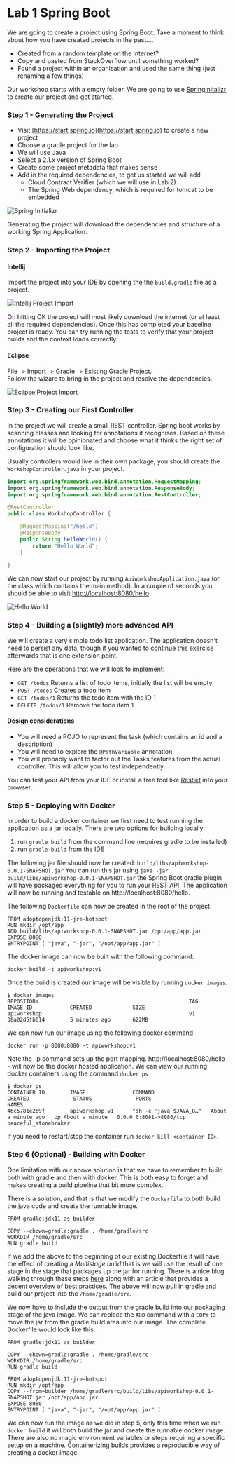 # Lab 1 Spring Boot

We are going to create a project using Spring Boot. Take a moment to think about how you have created projects in the past....

* Created from a random template on the internet?
* Copy and pasted from StackOverflow until something worked?
* Found a project within an organisation and used the same thing (just renaming a few things)

Our workshop starts with a empty folder. We are going to use [SpringInitalizr](https://start.spring.io) to create our project and get started.

### Step 1 - Generating the Project

* Visit [https://start.spring.io](https://start.spring.io) to create a new project
* Choose a gradle project for the lab
* We will use Java
* Select a 2.1.x version of Spring Boot
* Create some project metadata that makes sense
* Add in the required dependencies, to get us started we will add
   * Cloud Contract Verifier (which we will use in Lab 2)
   * The Spring Web dependency, which is required for tomcat to be embedded

![Spring Initializr](01A-initializr-config.png)

Generating the project will download the dependencies and structure of a working Spring Application. 

### Step 2 - Importing the Project

#### Intellij

Import the project into your IDE by opening the the `build.gradle` file as a project.

![Intellij Project Import](01B-sample-import.png)

On hitting OK the project will most likely download the internet (or at least all the required dependencies). 
Once this has completed your baseline project is ready. 
You can try running the tests to verify that your project builds and the context loads correctly.

#### Eclipse

File `->` Import `->` Gradle `->` Existing Gradle Project.    
Follow the wizard to bring in the project and resolve the dependencies.
 

![Eclipse Project Import](01B2-eclipse.png)

### Step 3 - Creating our First Controller

In the project we will create a small REST controller. 
Spring boot works by scanning classes and looking for annotations it recognises.
Based on these annotations it will be opinionated and choose what it thinks the right set of configuration should look like.

Usually controllers would live in their own package, you should create the `WorkshopController.java` in your project.

```java
import org.springframework.web.bind.annotation.RequestMapping;
import org.springframework.web.bind.annotation.ResponseBody;
import org.springframework.web.bind.annotation.RestController;

@RestController
public class WorkshopController {

    @RequestMapping("/hello")
    @ResponseBody
    public String helloWorld() {
        return "Hello World";
    }

}
```

We can now start our project by running `ApiworkshopApplication.java` (or the class which contains the main method). 
In a couple of seconds you should be able to visit [http://localhost:8080/hello](http://localhost:8080/hello)

![Hello World](01C-hello-world.png)

### Step 4 - Building a (slightly) more advanced API

We will create a very simple todo list application.
The application doesn't need to persist any data, though if you wanted to continue this exercise afterwards that is one extension point.

Here are the operations that we will look to implement:

* `GET /todos` Returns a list of todo items, initially the list will be empty
* `POST /todos` Creates a todo item
* `GET /todos/1` Returns the todo item with the ID 1
* `DELETE /todos/1` Remove the todo item 1

#### Design considerations

* You will need a POJO to represent the task (which contains an id and a description)
* You will need to explore the `@PathVariable` annotation
* You will probably want to factor out the Tasks features from the actual controller. 
This will allow you to test independently. 

You can test your API from your IDE or install a free tool like [Restlet](https://chrome.google.com/webstore/detail/restlet-client-rest-api-t/aejoelaoggembcahagimdiliamlcdmfm?hl=en) 
into your browser. 

### Step 5 - Deploying with Docker

In order to build a docker container we first need to test running the application as a jar locally. 
There are two options for building locally:

1. run `gradle build` from the command line (requires gradle to be installed)
1. run `gradle build` from the IDE

The following jar file should now be created: `build/libs/apiworkshop-0.0.1-SNAPSHOT.jar`
You can run this jar using `java -jar build/libs/apiworkshop-0.0.1-SNAPSHOT.jar` the Spring Boot gradle plugin will have packaged 
everything for you to run your REST API. 
The application will now be running and testable on http://localhost:8080/hello.

The following `Dockerfile` can now be created in the root of the project.

```
FROM adoptopenjdk:11-jre-hotspot
RUN mkdir /opt/app
ADD build/libs/apiworkshop-0.0.1-SNAPSHOT.jar /opt/app/app.jar
EXPOSE 8080
ENTRYPOINT [ "java", "-jar", "/opt/app/app.jar" ]
```

The docker image can now be built with the following command:

`docker build -t apiworkshop:v1 .`

Once the build is created our image will be visible by running `docker images`.

```
$ docker images
REPOSITORY                                                TAG                 IMAGE ID            CREATED             SIZE
apiworkshop                                               v1                  38a02d5fb614        5 minutes ago       622MB
```

We can now run our image using the following docker command

`docker run -p 8080:8080 -t apiworkshop:v1`

Note the -p command sets up the port mapping. http://localhost:8080/hello - will now be the docker hosted application. 
We can view our running docker containers using the command `docker ps`

```
$ docker ps
CONTAINER ID        IMAGE               COMMAND                  CREATED              STATUS              PORTS                    NAMES
46c5781e269f        apiworkshop:v1      "sh -c 'java $JAVA_O…"   About a minute ago   Up About a minute   0.0.0.0:8081->8080/tcp   peaceful_stonebraker
```

If you need to restart/stop the container run `docker kill <container ID>`.

### Step 6 (Optional) - Building with Docker

One limitation with our above solution is that we have to remember to build both with gradle and then with docker. 
This is both easy to forget and makes creating a build pipeline that bit more complex.

There is a solution, and that is that we modify the `Dockerfile` to both build the java code and create the runnable image. 

```
FROM gradle:jdk11 as builder

COPY --chown=gradle:gradle . /home/gradle/src
WORKDIR /home/gradle/src
RUN gradle build
```
If we add the above to the beginning of our existing Dockerfile it will have the effect of creating a _Multistage build_ that is we will use the result of one stage in the stage that packages up the jar for running. 
There is a nice blog walking through these steps [here](http://paulbakker.io/java/docker-gradle-multistage/) along with an article that provides a decent overview of [best practices](https://blog.docker.com/2019/07/intro-guide-to-dockerfile-best-practices/).
The above will now pull in gradle and build our project into the `/home/gradle/src`.

We now have to include the output from the gradle build into our packaging stage of the java image.
We can replace the `ADD` command with a `COPY` to move the jar from the gradle build area into our image.
The complete Dockerfile would look like this.

```
FROM gradle:jdk11 as builder

COPY --chown=gradle:gradle . /home/gradle/src
WORKDIR /home/gradle/src
RUN gradle build

FROM adoptopenjdk:11-jre-hotspot
RUN mkdir /opt/app
COPY --from=builder /home/gradle/src/build/libs/apiworkshop-0.0.1-SNAPSHOT.jar /opt/app/app.jar
EXPOSE 8080
ENTRYPOINT [ "java", "-jar", "/opt/app/app.jar" ]
```
We can now run the image as we did in step 5, only this time when we run `docker build` it will both build the jar and create the runnable docker image. 
There are also no magic environment variables or steps requiring a specific setup on a machine.
Containerizing builds provides a reproducible way of creating a docker image. 
